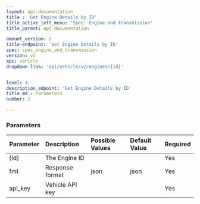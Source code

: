 ```yaml
---
layout: api-documentation
title : 'Get Engine Details by ID'
title_active_left_menu: "Spec: Engine and Transmission"
title_parent: Api documentation

amount_version: 2
title-endpoint: 'Get Engine Details by ID'
spec: spec_engine_and_transmission
version: v2
api: vehicle
dropdown-link: 'api/vehicle/v2/engines/{id}'


level: 4
description_edpoint: 'Get Engine Details by ID'
title_md : Parameters
number: 2

---
```


### Parameters

| Parameter  | Description                           | Possible Values   | Default Value | Required |
|:-----------|:--------------------------------------|:----------------- |:------------- |:-------- |
| {id} 		 | The Engine ID 						 | 					 | 				 | Yes 		|
| fmt        | Response format                       | json              | json          | Yes      |
| api_key    | Vehicle API key                       |                   |               | Yes      |
